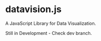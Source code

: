 # datavision.js
A JavaScript Library for Data Visualization.

Still in Development - Check dev branch.
